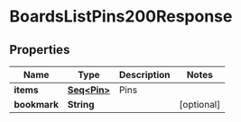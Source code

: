 

# BoardsListPins200Response


## Properties

Name | Type | Description | Notes
------------ | ------------- | ------------- | -------------
**items** | [**Seq&lt;Pin&gt;**](Pin.md) | Pins | 
**bookmark** | **String** |  |  [optional]



